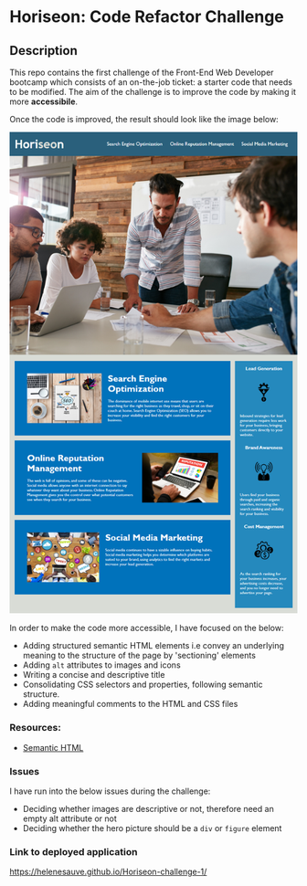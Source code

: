 # Horiseon: Code Refactor Challenge

## Description
 
This repo contains the first challenge of the Front-End Web Developer bootcamp which consists of an on-the-job ticket: a starter code that needs to be modified. The aim of the challenge is to improve the code by making it more **accessibile**. 

Once the code is improved, the result should look like the image below:
 
![alt text](/Assets/01-html-css-git-challenge-demo.png)

In order to make the code more accessible, I have focused on the below:

* Adding structured semantic HTML elements i.e convey an underlying meaning to the structure of the page by 'sectioning' elements
* Adding `alt` attributes to images and icons
* Writing a concise and descriptive title
* Consolidating CSS selectors and properties, following semantic structure.
* Adding meaningful comments to the HTML and CSS files 


### Resources:

* [Semantic HTML](https://www.internetingishard.com/html-and-css/semantic-html/)


### Issues

I have run into the below issues during the challenge:

* Deciding whether images are descriptive or not, therefore need an empty alt attribute or not
* Deciding whether the hero picture should be a `div` or `figure` element

### Link to deployed application

https://helenesauve.github.io/Horiseon-challenge-1/





